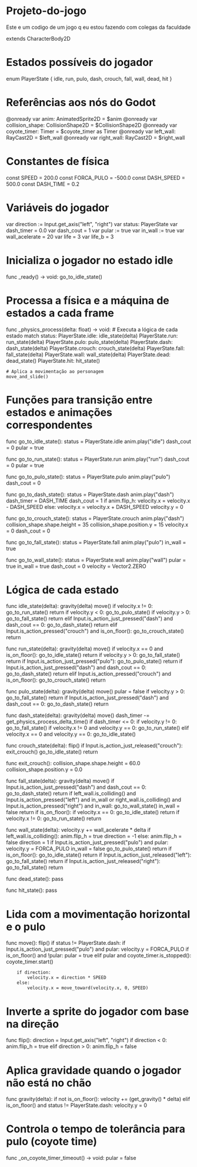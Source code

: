 # Projeto-do-jogo
Este e um codigo de um jogo q eu estou fazendo com colegas da faculdade



extends CharacterBody2D

# Estados possíveis do jogador
enum PlayerState {
	idle,
	run,
	pulo,
	dash,
	crouch,
	fall,
	wall,
	dead,
	hit
}

# Referências aos nós do Godot
@onready var anim: AnimatedSprite2D = $anim
@onready var collision_shape: CollisionShape2D = $CollisionShape2D
@onready var coyote_timer: Timer = $coyote_timer as Timer
@onready var left_wall: RayCast2D = $left_wall
@onready var right_wall: RayCast2D = $right_wall

# Constantes de física
const SPEED = 200.0
const FORCA_PULO = -500.0
const DASH_SPEED = 500.0
const DASH_TIME = 0.2

# Variáveis do jogador
var direction := Input.get_axis("left", "right")
var status: PlayerState
var dash_timer = 0.0
var dash_cout = 1
var pular := true
var in_wall := true
var wall_acelerate = 20
var life = 3
var life_b = 3

# Inicializa o jogador no estado idle
func _ready() -> void:
	go_to_idle_state()

# Processa a física e a máquina de estados a cada frame
func _physics_process(delta: float) -> void:
	# Executa a lógica de cada estado
	match status:
		PlayerState.idle:
			idle_state(delta)
		PlayerState.run:
			run_state(delta)
		PlayerState.pulo:
			pulo_state(delta)
		PlayerState.dash:
			dash_state(delta)
		PlayerState.crouch:
			crouch_state(delta)
		PlayerState.fall:
			fall_state(delta)
		PlayerState.wall:
			wall_state(delta)
		PlayerState.dead:
			dead_state()
		PlayerState.hit:
			hit_state()
	
	# Aplica a movimentação ao personagem
	move_and_slide()

# Funções para transição entre estados e animações correspondentes
func go_to_idle_state():
	status = PlayerState.idle
	anim.play("idle")
	dash_cout = 0
	pular = true

func go_to_run_state():
	status = PlayerState.run
	anim.play("run")
	dash_cout = 0
	pular = true

func go_to_pulo_state():
	status = PlayerState.pulo
	anim.play("pulo")
	dash_cout = 0

func go_to_dash_state():
	status = PlayerState.dash
	anim.play("dash")
	dash_timer = DASH_TIME
	dash_cout = 1
	if anim.flip_h:
		velocity.x = velocity.x - DASH_SPEED
	else:
		velocity.x = velocity.x + DASH_SPEED
	velocity.y = 0

func go_to_crouch_state():
	status = PlayerState.crouch
	anim.play("dash")
	collision_shape.shape.height = 35
	collision_shape.position.y = 15
	velocity.x = 0
	dash_cout = 0

func go_to_fall_state():
	status = PlayerState.fall
	anim.play("pulo")
	in_wall = true

func go_to_wall_state():
	status = PlayerState.wall
	anim.play("wall")
	pular = true
	in_wall = true
	dash_cout = 0
	velocity = Vector2.ZERO

# Lógica de cada estado
func idle_state(delta):
	gravity(delta)
	move()
	if velocity.x != 0:
		go_to_run_state()
		return
	if velocity.y < 0:
		go_to_pulo_state()
	if velocity.y > 0:
		go_to_fall_state()
		return
	elif Input.is_action_just_pressed("dash") and dash_cout == 0:
		go_to_dash_state()
		return
	elif Input.is_action_pressed("crouch") and is_on_floor():
		go_to_crouch_state()
		return

func run_state(delta):
	gravity(delta)
	move()
	if velocity.x == 0 and is_on_floor():
		go_to_idle_state()
		return
	if velocity.y > 0:
		go_to_fall_state()
		return
	if Input.is_action_just_pressed("pulo"):
		go_to_pulo_state()
		return
	if Input.is_action_just_pressed("dash") and dash_cout == 0:
		go_to_dash_state()
		return
	elif Input.is_action_pressed("crouch") and is_on_floor():
		go_to_crouch_state()
		return

func pulo_state(delta):
	gravity(delta)
	move()
	pular = false
	if velocity.y > 0:
		go_to_fall_state()
		return
	if Input.is_action_just_pressed("dash") and dash_cout == 0:
		go_to_dash_state()
		return

func dash_state(delta):
	gravity(delta)
	move()
	dash_timer -= get_physics_process_delta_time()
	if dash_timer <= 0:
		if velocity.y != 0:
			go_to_fall_state()
		if velocity.x != 0 and velocity.y == 0:
			go_to_run_state()
		elif velocity.x == 0 and velocity.y == 0:
			go_to_idle_state()

func crouch_state(delta):
	flip()
	if Input.is_action_just_released("crouch"):
		exit_crouch()
		go_to_idle_state()
		return

func exit_crouch():
	collision_shape.shape.height = 60.0
	collision_shape.position.y = 0.0

func fall_state(delta):
	gravity(delta)
	move()
	if Input.is_action_just_pressed("dash") and dash_cout == 0:
		go_to_dash_state()
		return
	if left_wall.is_colliding() and Input.is_action_pressed("left") and in_wall or right_wall.is_colliding() and Input.is_action_pressed("right") and in_wall:
		go_to_wall_state()
		in_wall = false
		return
	if is_on_floor():
		if velocity.x == 0:
			go_to_idle_state()
			return
		if velocity.x != 0:
			go_to_run_state()
			return

func wall_state(delta):
	velocity.y += wall_acelerate * delta
	if left_wall.is_colliding():
		anim.flip_h = true
		direction = -1
	else:
		anim.flip_h = false
		direction = 1
	if Input.is_action_just_pressed("pulo") and pular:
		velocity.y = FORCA_PULO
		in_wall = false
		go_to_pulo_state()
		return
	if is_on_floor():
		go_to_idle_state()
		return
	if Input.is_action_just_released("left"):
		go_to_fall_state()
		return
	if Input.is_action_just_released("right"):
		go_to_fall_state()
		return

func dead_state():
	pass

func hit_state():
	pass

# Lida com a movimentação horizontal e o pulo
func move():
	flip()
	if status != PlayerState.dash:
		if Input.is_action_just_pressed("pulo") and pular:
			velocity.y = FORCA_PULO
		if is_on_floor() and !pular:
			pular = true
		elif pular and coyote_timer.is_stopped():
			coyote_timer.start()
		
		if direction:
			velocity.x = direction * SPEED
		else:
			velocity.x = move_toward(velocity.x, 0, SPEED)

# Inverte a sprite do jogador com base na direção
func flip():
	direction = Input.get_axis("left", "right")
	if direction < 0:
		anim.flip_h = true
	elif direction > 0:
		anim.flip_h = false

# Aplica gravidade quando o jogador não está no chão
func gravity(delta):
	if not is_on_floor():
		velocity += (get_gravity() * delta)
	elif is_on_floor() and status != PlayerState.dash:
		velocity.y = 0

# Controla o tempo de tolerância para pulo (coyote time)
func _on_coyote_timer_timeout() -> void:
	pular = false
